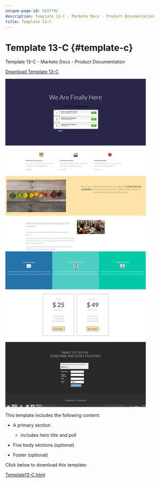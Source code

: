 ```yaml
---
unique-page-id: 9437792
description: Template 13-C - Marketo Docs - Product Documentation
title: Template 13-C
---
```


# Template 13-C {#template-c}

Template 13-C - Marketo Docs - Product Documentation

[Download Template 13-C](http://docs.marketo.com/download/attachments/9437792/template-13c.html?version=1&modificationdate=1438980021000&api=v2)

![](assets/image2015-8-11-11-3a45-3a44.png)

This template includes the following content:

* A primary section

    * includes hero title and poll

* Five body sections (optional)
* Footer (optional)

Click below to download this template:

[Template13-C.html](http://docs.marketo.com/download/attachments/9437792/template-13c.html?version=1&modificationdate=1438980021000&api=v2)
